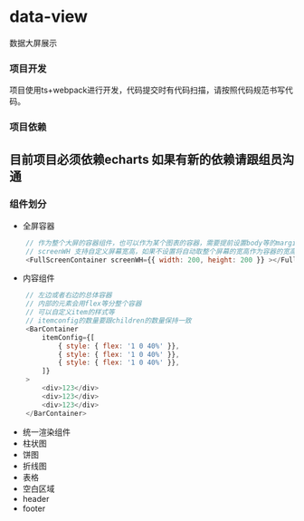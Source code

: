 # data-view
数据大屏展示
### 项目开发
项目使用ts+webpack进行开发，代码提交时有代码扫描，请按照代码规范书写代码。
### 项目依赖
目前项目必须依赖echarts 如果有新的依赖请跟组员沟通
---
### 组件划分
- 全屏容器
```javascript
    // 作为整个大屏的容器组件，也可以作为某个图表的容器，需要提前设置body等的margin为0，
    // screenWH 支持自定义屏幕宽高，如果不设置将自动取整个屏幕的宽高作为容器的宽高
    <FullScreenContainer screenWH={{ width: 200, height: 200 }} ></FullScreenContainer>
```
- 内容组件
```javascript
    // 左边或者右边的总体容器
    // 内部的元素会用flex等分整个容器
    // 可以自定义item的样式等
    // itemconfig的数量要跟children的数量保持一致
    <BarContainer
        itemConfig={[
            { style: { flex: '1 0 40%' }},
            { style: { flex: '1 0 40%' }},
            { style: { flex: '1 0 40%' }},
        ]}
    >
        <div>123</div>
        <div>123</div>
        <div>123</div>
    </BarContainer>
```
- 统一渲染组件
- 柱状图
- 饼图
- 折线图
- 表格
- 空白区域
- header
- footer
